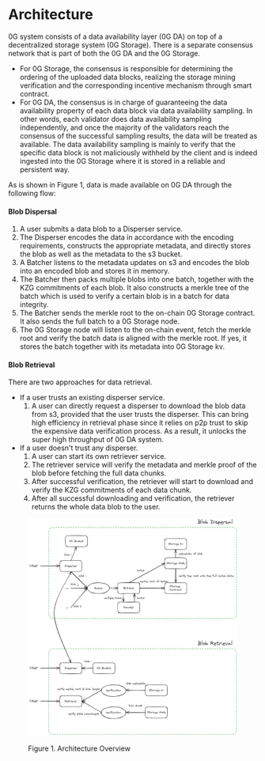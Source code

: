 # Architecture

0G system consists of a data availability layer (0G DA) on top of a decentralized storage system (0G Storage). There is a separate consensus network that is part of both the 0G DA and the 0G Storage.&#x20;

* For 0G Storage, the consensus is responsible for determining the ordering of the uploaded data blocks, realizing the storage mining verification and the corresponding incentive mechanism through smart contract.&#x20;
* For 0G DA, the consensus is in charge of guaranteeing the data availability property of each data block via data availability sampling. In other words, each validator does data availability sampling independently, and once the majority of the validators reach the consensus of the successful sampling results, the data will be treated as available. The data availability sampling is mainly to verify that the specific data block is not maliciously withheld by the client and is indeed ingested into the 0G Storage where it is stored in a reliable and persistent way.

As is shown in Figure 1, data is made available on 0G DA through the following flow:

#### Blob Dispersal

1. A user submits a data blob to a Disperser service.
2. The Disperser encodes the data in accordance with the encoding requirements, constructs the appropriate metadata, and directly stores the blob as well as the metadata to the s3 bucket.
3. A Batcher listens to the metadata updates on s3 and encodes the blob into an encoded blob and stores it in memory.&#x20;
4. The Batcher then packs multiple blobs into one batch, together with the KZG commitments of each blob. It also constructs a merkle tree of the batch which is used to verify a certain blob is in a batch for data integrity.
5. The Batcher sends the merkle root to the on-chain 0G Storage contract. It also sends the full batch to a 0G Storage node.
6. The 0G Storage node will listen to the on-chain event, fetch the merkle root and verify the batch data is aligned with the merkle root. If yes, it stores the batch together with its metadata into 0G Storage kv.

#### Blob Retrieval

There are two approaches for data retrieval.

* If a user trusts an existing disperser service.
  1. A user can directly request a disperser to download the blob data from s3, provided that the user trusts the disperser. This can bring high efficiency in retrieval phase since it relies on p2p trust to skip the expensive data verification process. As a result, it unlocks the super high throughput of 0G DA system.
* If a user doesn't trust any disperser.
  1. A user can start its own retriever service.
  2. The retriever service will verify the metadata and merkle proof of the blob before fetching the full data chunks.
  3. After successful verification, the retriever will start to download and verify the KZG commitments of each data chunk.
  4. After all successful downloading and verification, the retriever returns the whole data blob to the user.

<figure><img src="../../.gitbook/assets/image (1).png" alt=""><figcaption><p>Figure 1. Architecture Overview </p></figcaption></figure>

